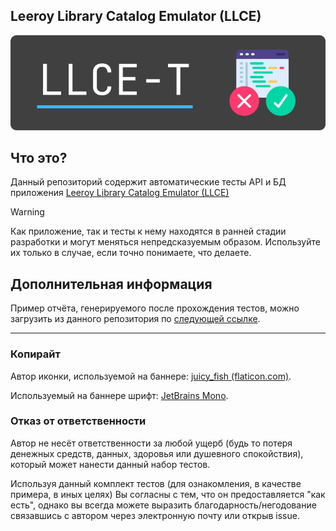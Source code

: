 ## Leeroy Library Catalog Emulator (LLCE)

![LLCE-T Banner](docs/images/llce-t_banner.png "LLCE-T banner")
## Что это?
Данный репозиторий содержит автоматические тесты API и БД приложения [Leeroy Library Catalog Emulator (LLCE)](https://github.com/podbolotov/Leeroy)

> [!WARNING]
> Как приложение, так и тесты к нему находятся в ранней стадии разработки и могут меняться непредсказуемым образом.
> Используйте их только в случае, если точно понимаете, что делаете. 

## Дополнительная информация

Пример отчёта, генерируемого после прохождения тестов, можно загрузить из данного репозитория по 
<a href="https://raw.githubusercontent.com/Podbolotov/Leeroy-Api-Tests/main/docs/files/example_report.html" download="example_report.html" target="_blank">следующей ссылке</a>.

----
### Копирайт

Автор иконки, используемой на баннере: [juicy_fish (flaticon.com)](https://www.flaticon.com/free-icon/testing_6403868).

Используемый на баннере шрифт: [JetBrains Mono](https://www.jetbrains.com/lp/mono/).

### Отказ от ответственности

Автор не несёт ответственности за любой ущерб (будь то потеря денежных средств, данных, здоровья или душевного спокойствия), который может нанести данный набор тестов. 

Используя данный комплект тестов (для ознакомления, в качестве примера, в иных целях) Вы согласны с тем, что он предоставляется "как есть", однако вы всегда можете выразить благодарность/негодование связавшись с автором через электронную почту или открыв issue. 